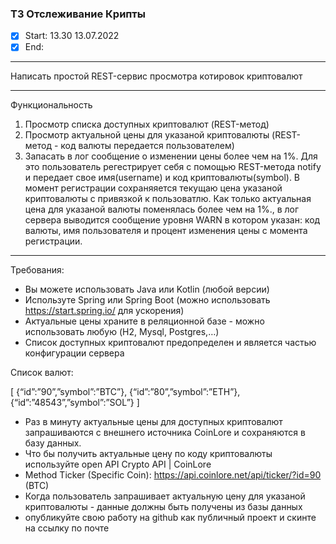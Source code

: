 ### ТЗ Отслеживание Крипты

- [x] Start: 13.30 13.07.2022
- [x] End:

---

Написать простой REST-сервис просмотра котировок криптовалют

---

Функциональность

1. Просмотр списка доступных криптовалют (REST-метод)
2. Просмотр актуальной цены для указаной криптовалюты (REST-метод - код валюты передается пользователем)
3. Запасать в лог сообщение о изменении цены более чем на 1%. Для это пользователь регестрирует себя с помощью
   REST-метода notify и передает свое имя(username) и код криптовалюты(symbol). В момент регистрации cохраняяется
   текущаю цена указаной криптовалюты с привязкой к пользоватлю. Как только актуальная цена для указаной валюты
   поменялась более чем на 1%., в лог сервера выводится сообщение уровня WARN в котором указан: код валюты, имя
   пользователя и процент изменения цены с момента регистрации.

---

Требования:

- Вы можете использовать Java или Kotlin (любой версии)
- Используте Spring или Spring Boot (можно использовать https://start.spring.io/ для ускорения)
- Актуальные цены храните в реляционной базе - можно использовать любую (H2, Mysql, Postgres,…)
- Cписок доступных криптовалют предопределен и является частью конфигурации сервера

Список валют:

[ {“id”:”90”,”symbol”:”BTC”}, {“id”:”80”,”symbol”:”ETH”}, {“id”:”48543”,”symbol”:”SOL”} ]

- Раз в минуту актуальные цены для доступных криптовалют запрашиваются c внешнего источника CoinLore и сохраняются в
  базу данных.
- Что бы получить актуальные цену по коду криптовалюты используйте open API Crypto API | CoinLore
- Меthod Ticker (Specific Coin): https://api.coinlore.net/api/ticker/?id=90 (BTC)
- Когда пользователь запрашивает актуальную цену для указаной криптовалюты - данные должны быть получены из базы данных
- опубликуйте свою работу на github как публичный проект и скинте на ссылку по почте